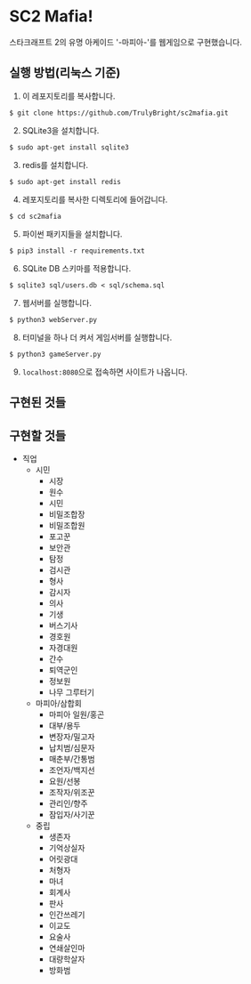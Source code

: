 # SC2 Mafia!

스타크래프트 2의 유명 아케이드 '-마피아-'를 웹게임으로 구현했습니다.
## 실행 방법(리눅스 기준)
1. 이 레포지토리를 복사합니다.
```
$ git clone https://github.com/TrulyBright/sc2mafia.git
```
2. SQLite3을 설치합니다.
```
$ sudo apt-get install sqlite3
```
3. redis를 설치합니다.
```
$ sudo apt-get install redis
```
4. 레포지토리를 복사한 디렉토리에 들어갑니다.
```
$ cd sc2mafia
```
5. 파이썬 패키지들을 설치합니다.
```
$ pip3 install -r requirements.txt
```
6. SQLite DB 스키마를 적용합니다.
```
$ sqlite3 sql/users.db < sql/schema.sql
```
7. 웹서버를 실행합니다.
```
$ python3 webServer.py
```
8. 터미널을 하나 더 켜서 게임서버를 실행합니다.
```
$ python3 gameServer.py
```
9. `localhost:8080`으로 접속하면 사이트가 나옵니다.

## 구현된 것들

## 구현할 것들
- 직업
  - 시민
    - 시장
    - 원수
    - 시민
    - 비밀조합장
    - 비밀조합원
    - 포고꾼
    - 보안관
    - 탐정
    - 검시관
    - 형사
    - 감시자
    - 의사
    - 기생
    - 버스기사
    - 경호원
    - 자경대원
    - 간수
    - 퇴역군인
    - 정보원
    - 나무 그루터기
  - 마피아/삼합회
    - 마피아 일원/홍곤
    - 대부/용두
    - 변장자/밀고자
    - 납치범/심문자
    - 매춘부/간통범
    - 조언자/백지선
    - 요원/선봉
    - 조작자/위조꾼
    - 관리인/향주
    - 잠입자/사기꾼
  - 중립
    - 생존자
    - 기억상실자
    - 어릿광대
    - 처형자
    - 마녀
    - 회계사
    - 판사
    - 인간쓰레기
    - 이교도
    - 요술사
    - 연쇄살인마
    - 대량학살자
    - 방화범
